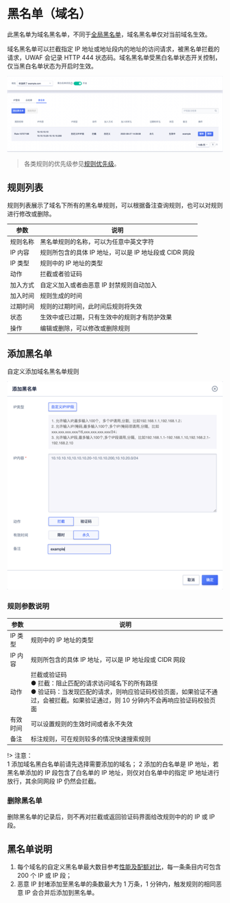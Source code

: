 <div id="黑名单"></div>

# 黑名单（域名）

此黑名单为域名黑名单，不同于[全局黑名单](/uewaf/global/black_list)，域名黑名单仅对当前域名生效。

域名黑名单可以拦截指定 IP 地址或地址段内的地址的访问请求，被黑名单拦截的请求，UWAF 会记录 HTTP 444 状态码。域名黑名单受黑白名单状态开关控制，仅当黑白名单状态为开启时生效。

![](/images/black_list-get_domain_rule.png)

> 各类规则的优先级参见[规则优先级](/uewaf/features/rule/mode?id=规则优先级)。

## 规则列表

规则列表展示了域名下所有的黑名单规则，可以根据备注查询规则，也可以对规则进行修改或删除。

| 参数     | 说明                                                   |
| -------- | ------------------------------------------------------ |
| 规则名称 | 黑名单规则的名称，可以为任意中英文字符                 |
| IP 内容  | 规则所包含的具体 IP 地址，可以是 IP 地址段或 CIDR 网段 |
| IP 类型  | 规则中的 IP 地址的类型                                 |
| 动作     | 拦截或者验证码                                         |
| 加入方式 | 自定义加入或者由恶意 IP 封禁规则自动加入               |
| 加入时间 | 规则生成的时间                                         |
| 过期时间 | 规则的过期时间，此时间后规则将失效                     |
| 状态     | 生效中或已过期，只有生效中的规则才有防护效果           |
| 操作     | 编辑或删除，可以修改或删除规则                         |

## 添加黑名单

自定义添加域名黑名单规则

![](/images/black_list-add_domain_rule.png)

### 规则参数说明

<!--| 规则名称 | 黑名单规则的名称，可以为任意中英文字符 |-->

| 参数     | 说明                                                                                                                                                                                         |
| -------- | -------------------------------------------------------------------------------------------------------------------------------------------------------------------------------------------- |
| IP 类型  | 规则中的 IP 地址的类型                                                                                                                                                                       |
| IP 内容  | 规则所包含的具体 IP 地址，可以是 IP 地址段或 CIDR 网段                                                                                                                                       |
| 动作     | 拦截或验证码<br>● 拦截：阻止匹配的请求访问域名下的所有路径<br>● 验证码：当发现匹配的请求，则响应验证码校验页面，如果验证不通过，会被拦截。如果验证通过，则 10 分钟内不会再响应验证码校验页面 |
| 有效时间 | 可以设置规则的生效时间或者永不失效                                                                                                                                                           |
| 备注     | 标注规则，可在规则较多的情况快速搜索规则                                                                                                                                                     |

!> 注意：  
1 添加域名黑白名单前请先选择需要添加的域名；
2 添加的白名单是 IP 地址，若黑名单添加的 IP 段包含了白名单的 IP 地址，则仅对白名单中的指定 IP 地址进行放行，其余同网段 IP 仍然会拦截。

### 删除黑名单

删除黑名单的记录后，则不再对拦截或返回验证码界面给改规则中的的 IP 或 IP 段。

## 黑名单说明

1. 每个域名的自定义黑名单最大数目参考[性能及配额对比](/uewaf/steer/version_selection?id=性能及配额对比)，每一条条目内可包含 200 个 IP 或 IP 段；
2. 恶意 IP 封堵添加至黑名单的条数最大为 1 万条，1 分钟内，触发规则的相同恶意 IP 会合并后添加到黑名单。

<!--
3. 机器行为检测添加至黑名单的条数最大为 1 万条。不进行合并处理。
-->
